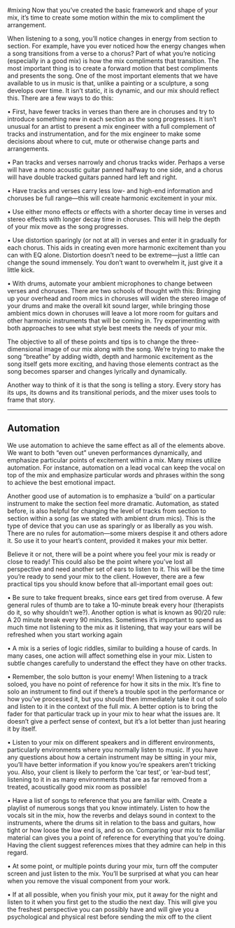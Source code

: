 #mixing 
Now that you’ve created the basic framework and shape of your mix, it’s time to create some motion within the mix to compliment the arrangement.

When listening to a song, you’ll notice changes in energy from section to section. For example, have you ever noticed how the energy changes when a song transitions from a verse to a chorus?
Part of what you’re noticing (especially in a good mix) is how the mix compliments that transition. The most important thing is to create a forward motion that best compliments and presents the song. One of the most important elements that we have available to us in music is that, unlike a painting or a sculpture, a song develops over time. It isn’t static, it is dynamic, and our mix should reflect this. There are a few ways to do this:

• First, have fewer tracks in verses than there are in choruses and try to introduce something new in
each section as the song progresses. It isn’t unusual for an artist to present a mix engineer with a
full complement of tracks and instrumentation, and for the mix engineer to make some decisions
about where to cut, mute or otherwise change parts and arrangements.

• Pan tracks and verses narrowly and chorus tracks wider. Perhaps a verse will have a mono acoustic guitar panned halfway to one side, and a chorus will have double tracked guitars panned hard left and right.

• Have tracks and verses carry less low- and high-end information and choruses be full range—this
will create harmonic excitement in your mix.

• Use either mono effects or effects with a shorter decay time in verses and stereo effects with
longer decay time in choruses. This will help the depth of your mix move as the song progresses.

• Use distortion sparingly (or not at all) in verses and enter it in gradually for each chorus. This aids
in creating even more harmonic excitement than you can with EQ alone. Distortion doesn’t need
to be extreme—just a little can change the sound immensely. You don’t want to overwhelm it, just
give it a little kick.

• With drums, automate your ambient microphones to change between verses and choruses. There
are two schools of thought with this: Bringing up your overhead and room mics in choruses will
widen the stereo image of your drums and make the overall kit sound larger, while bringing
those ambient mics down in choruses will leave a lot more room for guitars and other harmonic
instruments that will be coming in. Try experimenting with both approaches to see what style best
meets the needs of your mix.

The objective to all of these points and tips is to change the three-dimensional image of our mix along with the song. We’re trying to make the song “breathe” by adding width, depth and harmonic excitement as the song itself gets more exciting, and having those elements contract as the song becomes sparser and changes lyrically and dynamically.

Another way to think of it is that the song is telling a story. Every story has its ups, its downs and its
transitional periods, and the mixer uses tools to frame that story.

---
## Automation

We use automation to achieve the same effect as all of the elements above. We want to both “even out” uneven performances dynamically, and emphasize particular points of excitement within a mix. Many mixes utilize automation. For instance, automation on a lead vocal can keep the vocal on top of the mix and emphasize particular words and phrases within the song to achieve the best emotional impact.

Another good use of automation is to emphasize a ‘build’ on a particular instrument to make the section feel more dramatic. Automation, as stated before, is also helpful for changing the level of tracks from section to section within a song (as we stated with ambient drum mics). This is the type of device that you can use as sparingly or as liberally as you wish. There are no rules for automation—some mixers despise it and others adore it. So use it to your heart’s content, provided it makes your mix better.

Believe it or not, there will be a point where you feel your mix is ready or close to ready! This could also be the point where you’ve lost all perspective and need another set of ears to listen to it. This will be the time you’re ready to send your mix to the client. However, there are a few practical tips you should know before that all-important email goes out:

• Be sure to take frequent breaks, since ears get tired from overuse. A few general rules of thumb
are to take a 10-minute break every hour (therapists do it, so why shouldn’t we?). Another option
is what is known as 90/20 rule: A 20 minute break every 90 minutes. Sometimes it’s important to
spend as much time not listening to the mix as it listening, that way your ears will be refreshed
when you start working again

• A mix is a series of logic riddles, similar to building a house of cards. In many cases, one action will affect something else in your mix. Listen to subtle changes carefully to understand the effect they have on other tracks.

• Remember, the solo button is your enemy! When listening to a track soloed, you have no point of
reference for how it sits in the mix. It’s fine to solo an instrument to find out if there’s a trouble spot in the performance or how you’ve processed it, but you should then immediately take it out of solo and listen to it in the context of the full mix. A better option is to bring the fader for that particular track up in your mix to hear what the issues are. It doesn’t give a perfect sense of context, but it’s a lot better than just hearing it by itself.

• Listen to your mix on different speakers and in different environments, particularly environments
where you normally listen to music. If you have any questions about how a certain instrument may
be sitting in your mix, you’ll have better information if you know you’re speakers aren’t tricking
you. Also, your client is likely to perform the ‘car test’, or ‘ear-bud test’, listening to it in as many
environments that are as far removed from a treated, acoustically good mix room as possible!

• Have a list of songs to reference that you are familiar with. Create a playlist of numerous songs that you know intimately. Listen to how the vocals sit in the mix, how the reverbs and delays sound in context to the instruments, where the drums sit in relation to the bass and guitars, how tight or
how loose the low end is, and so on. Comparing your mix to familiar material can gives you a point
of reference for everything that you’re doing. Having the client suggest references mixes that they
admire can help in this regard.

• At some point, or multiple points during your mix, turn off the computer screen and just listen to
the mix. You’ll be surprised at what you can hear when you remove the visual component from
your work.

• If at all possible, when you finish your mix, put it away for the night and listen to it when you first
get to the studio the next day. This will give you the freshest perspective you can possibly have
and will give you a psychological and physical rest before sending the mix off to the client